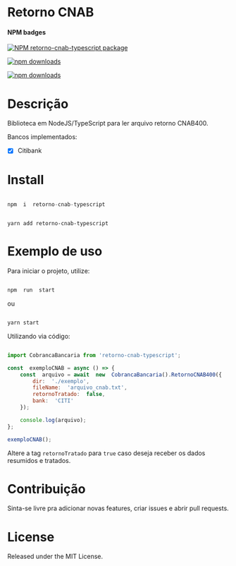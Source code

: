 
# Retorno CNAB

  

#### NPM badges

  

<!-- [START badges] -->

[![NPM retorno-cnab-typescript package](https://img.shields.io/npm/v/retorno-cnab-typescript.svg)](https://npmjs.org/package/retorno-cnab-typescript)

[![npm downloads](https://img.shields.io/npm/dm/retorno-cnab-typescript.svg?maxAge=604800)](https://npm-stat.com/charts.html?package=retorno-cnab-typescript&from=2017-01-1)

[![npm downloads](https://img.shields.io/npm/dt/retorno-cnab-typescript.svg?maxAge=604800)](https://npm-stat.com/charts.html?package=retorno-cnab-typescript&from=2017-01-1)

<!-- [END badges] -->

  

# Descrição

  

Biblioteca em NodeJS/TypeScript para ler arquivo retorno CNAB400.

  

Bancos implementados:

  

- [X] Citibank

  
  

# Install

  

```javascript

npm  i  retorno-cnab-typescript

```

  

```javacript

yarn add retorno-cnab-typescript

```

  

# Exemplo de uso

  Para iniciar o projeto, utilize:

```javascript

npm  run  start

```

ou 


```javascript

yarn start

```

Utilizando via código:

```javascript

import CobrancaBancaria from 'retorno-cnab-typescript';

const  exemploCNAB = async () => {
	const  arquivo = await  new  CobrancaBancaria().RetornoCNAB400({
		dir:  './exemplo',
		fileName:  'arquivo_cnab.txt',
		retornoTratado:  false,
		bank:  'CITI'
	});

	console.log(arquivo);
};

exemploCNAB();

```

Altere a tag `retornoTratado` para `true` caso deseja receber os dados resumidos e tratados.
  

# Contribuição

  

Sinta-se livre pra adicionar novas features, criar issues e abrir pull requests.

  

# License

Released under the MIT License.